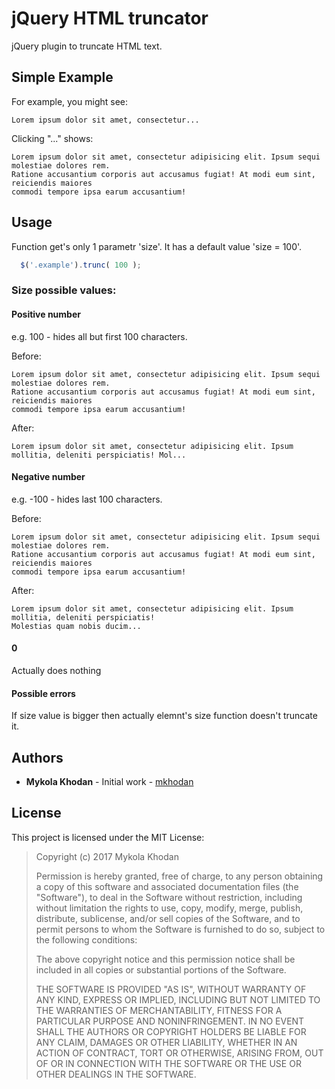 # jQuery HTML truncator

jQuery plugin to truncate HTML text.
## Simple Example
For example, you might see:
```hmtl
Lorem ipsum dolor sit amet, consectetur...
```
Clicking "..." shows:
```hmtl
Lorem ipsum dolor sit amet, consectetur adipisicing elit. Ipsum sequi molestiae dolores rem.
Ratione accusantium corporis aut accusamus fugiat! At modi eum sint, reiciendis maiores
commodi tempore ipsa earum accusantium!
```

## Usage
Function get's only 1 parametr 'size'. It has a default value 'size = 100'.
```javascript
  $('.example').trunc( 100 );
```

### Size possible values:

#### Positive number 
e.g. 100 - hides all but first 100 characters.

Before:
```hmtl
Lorem ipsum dolor sit amet, consectetur adipisicing elit. Ipsum sequi molestiae dolores rem.
Ratione accusantium corporis aut accusamus fugiat! At modi eum sint, reiciendis maiores
commodi tempore ipsa earum accusantium!
```
After:
```hmtl
Lorem ipsum dolor sit amet, consectetur adipisicing elit. Ipsum mollitia, deleniti perspiciatis! Mol...
```
#### Negative number 
e.g. -100 - hides last 100 characters.

Before:
```hmtl
Lorem ipsum dolor sit amet, consectetur adipisicing elit. Ipsum sequi molestiae dolores rem.
Ratione accusantium corporis aut accusamus fugiat! At modi eum sint, reiciendis maiores
commodi tempore ipsa earum accusantium!
```
After:
```hmtl
Lorem ipsum dolor sit amet, consectetur adipisicing elit. Ipsum mollitia, deleniti perspiciatis! 
Molestias quam nobis ducim...
```
#### 0 
Actually does nothing

#### Possible errors

If size value is bigger then actually elemnt's size function doesn't truncate it.

## Authors
* __Mykola Khodan__ - Initial work - [mkhodan](https://github.com/mkhodan)

## License
This project is licensed under the MIT License:
>  Copyright (c) 2017 Mykola Khodan
>
>  Permission is hereby granted, free of charge, to any person obtaining a copy
>  of this software and associated documentation files (the "Software"), to deal
>  in the Software without restriction, including without limitation the rights
>  to use, copy, modify, merge, publish, distribute, sublicense, and/or sell
>  copies of the Software, and to permit persons to whom the Software is
>  furnished to do so, subject to the following conditions:
>
>  The above copyright notice and this permission notice shall be included in
>  all copies or substantial portions of the Software.
>
>  THE SOFTWARE IS PROVIDED "AS IS", WITHOUT WARRANTY OF ANY KIND, EXPRESS OR
>  IMPLIED, INCLUDING BUT NOT LIMITED TO THE WARRANTIES OF MERCHANTABILITY,
>  FITNESS FOR A PARTICULAR PURPOSE AND NONINFRINGEMENT. IN NO EVENT SHALL THE
>  AUTHORS OR COPYRIGHT HOLDERS BE LIABLE FOR ANY CLAIM, DAMAGES OR OTHER
>  LIABILITY, WHETHER IN AN ACTION OF CONTRACT, TORT OR OTHERWISE, ARISING FROM,
>  OUT OF OR IN CONNECTION WITH THE SOFTWARE OR THE USE OR OTHER DEALINGS IN
>  THE SOFTWARE.
